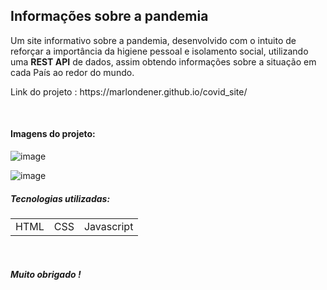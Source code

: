 <h2>Informações sobre a pandemia</h2>

<p>Um site informativo sobre a pandemia, desenvolvido com o intuito de reforçar a importância da higiene pessoal e isolamento social, utilizando uma <strong>REST API</strong> de dados, assim obtendo informações sobre a situação em cada País ao redor do mundo.</p>
<p>Link do projeto : https://marlondener.github.io/covid_site/</p> 
<br>
<h4>Imagens do projeto:</h4>

![image](https://user-images.githubusercontent.com/70349830/119758599-2b34c480-be7d-11eb-8b6d-ebb22f013d29.png)

![image](https://user-images.githubusercontent.com/70349830/115424495-24a79300-a1d5-11eb-8d90-496f705fdbf6.png)


<h5>Tecnologias utilizadas:</h5>
<table>
  <tr>
    <td>HTML</td>
    <td>CSS</td>
    <td>Javascript</td>
  </tr>
  
</table>

<br>

<h5>Muito obrigado !</h5>
